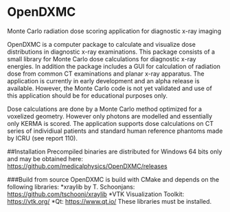 # OpenDXMC
Monte Carlo radiation dose scoring application for diagnostic x-ray imaging

OpenDXMC is a computer package to calculate and visualize dose distributions in diagnostic x-ray examinations. This package consists of a small library for Monte Carlo dose calculations for diagnostic x-ray energies. In addition the package includes a GUI for calculation of radiation dose from common CT examinations and planar x-ray apparatus. The application is currently in early development and an alpha release is available. However, the Monte Carlo code is not yet validated and use of this application should be for educational purposes only.

Dose calculations are done by a Monte Carlo method optimized for a voxelized geometry. However only photons are modelled and essentially only KERMA is scored. The application supports dose calculations on CT series of individiual patients and standard human reference phantoms made by ICRU (see report 110).

##Installation
Precompiled binaries are distributed for Windows 64 bits only and may be obtained here: https://github.com/medicalphysics/OpenDXMC/releases

###Build from source
OpenDXMC is build with CMake and depends on the following libraries:
*xraylib by T. Schoonjans: https://github.com/tschoonj/xraylib
*VTK Visualization Toolkit: https://vtk.org/
*Qt: https://www.qt.io/
These libraries must be installed.


